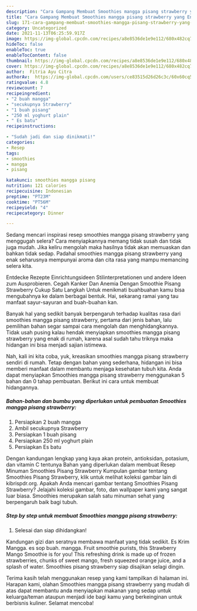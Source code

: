 ```yaml
---
description: "Cara Gampang Membuat Smoothies mangga pisang strawberry yang Enak Banget"
title: "Cara Gampang Membuat Smoothies mangga pisang strawberry yang Enak Banget"
slug: 171-cara-gampang-membuat-smoothies-mangga-pisang-strawberry-yang-enak-banget
category: Uncategorized
date: 2021-11-13T06:25:59.917Z
image: https://img-global.cpcdn.com/recipes/a8e8536de1e9e112/680x482cq70/smoothies-mangga-pisang-strawberry-foto-resep-utama.jpg
hideToc: false
enableToc: true
enableTocContent: false
thumbnail: https://img-global.cpcdn.com/recipes/a8e8536de1e9e112/680x482cq70/smoothies-mangga-pisang-strawberry-foto-resep-utama.jpg
cover: https://img-global.cpcdn.com/recipes/a8e8536de1e9e112/680x482cq70/smoothies-mangga-pisang-strawberry-foto-resep-utama.jpg
author:  Fitria Ayu Citra
authorAv:  https://img-global.cpcdn.com/users/ce83515d26d26c3c/60x60cq50/avatar.jpg
ratingvalue: 4.8
reviewcount: 7
recipeingredient:
- "2 buah mangga"
- "secukupnya Strawberry"
- "1 buah pisang"
- "250 ml yoghurt plain"
- " Es batu"
recipeinstructions:

- "Sudah jadi dan siap dinikmati!"
categories:
- Resep
tags:
- smoothies
- mangga
- pisang

katakunci: smoothies mangga pisang 
nutrition: 121 calories
recipecuisine: Indonesian
preptime: "PT23M"
cooktime: "PT56M"
recipeyield: "4"
recipecategory: Dinner

---
```



Sedang mencari inspirasi resep smoothies mangga pisang strawberry yang menggugah selera? Cara menyiapkannya memang tidak susah dan tidak juga mudah. Jika keliru mengolah maka hasilnya tidak akan memuaskan dan bahkan tidak sedap. Padahal smoothies mangga pisang strawberry yang enak seharusnya mempunyai aroma dan cita rasa yang mampu memancing selera kita.


Entdecke Rezepte Einrichtungsideen Stilinterpretationen und andere Ideen zum Ausprobieren. Cegah Kanker Dan Anemia Dengan Smoothie Pisang Strawberry Cukup Satu Langkah Untuk menikmati buahbuahan kamu bisa mengubahnya ke dalam berbagai bentuk. Hai, sekarang ramai yang tau manfaat sayur-sayuran and buah-buahan kan.

Banyak hal yang sedikit banyak berpengaruh terhadap kualitas rasa dari smoothies mangga pisang strawberry, pertama dari jenis bahan, lalu pemilihan bahan segar sampai cara mengolah dan menghidangkannya. Tidak usah pusing kalau hendak menyiapkan smoothies mangga pisang strawberry yang enak di rumah, karena asal sudah tahu triknya maka hidangan ini bisa menjadi sajian istimewa.


Nah, kali ini kita coba, yuk, kreasikan smoothies mangga pisang strawberry sendiri di rumah. Tetap dengan bahan yang sederhana, hidangan ini bisa memberi manfaat dalam membantu menjaga kesehatan tubuh kita. Anda dapat menyiapkan Smoothies mangga pisang strawberry menggunakan 5 bahan dan 0 tahap pembuatan. Berikut ini cara untuk membuat hidangannya.

<!--inarticleads1-->

##### Bahan-bahan dan bumbu yang diperlukan untuk pembuatan Smoothies mangga pisang strawberry:

1. Persiapkan 2 buah mangga
1. Ambil secukupnya Strawberry
1. Persiapkan 1 buah pisang
1. Persiapkan 250 ml yoghurt plain
1. Persiapkan  Es batu


Dengan kandungan lengkap yang kaya akan protein, antioksidan, potasium, dan vitamin C tentunya Bahan yang diperlukan dalam membuat Resep Minuman Smoothies Pisang Strawberry Kumpulan gambar tentang Smoothies Pisang Strawberry, klik untuk melihat koleksi gambar lain di kibrispdr.org. Apakah Anda mencari gambar tentang Smoothies Pisang Strawberry? Jelajahi koleksi gambar, foto, dan wallpaper kami yang sangat luar biasa. Smoothies merupakan salah satu minuman sehat yang berpengaruh baik bagi tubuh. 

<!--inarticleads2-->

##### Step by step untuk membuat Smoothies mangga pisang strawberry:


1. Selesai dan siap dihidangkan!

Kandungan gizi dan seratnya membawa manfaat yang tidak sedikit. Es Krim Mangga. es sop buah. mangga. Fruit smoothie purists, this Strawberry Mango Smoothie is for you! This refreshing drink is made up of frozen strawberries, chunks of sweet mango, fresh squeezed orange juice, and a splash of water. Smoothies pisang strawberry siap disajikan selagi dingin. 

Terima kasih telah menggunakan resep yang kami tampilkan di halaman ini. Harapan kami, olahan Smoothies mangga pisang strawberry yang mudah di atas dapat membantu anda menyiapkan makanan yang sedap untuk keluarga/teman ataupun menjadi ide bagi kamu yang berkeinginan untuk berbisnis kuliner. Selamat mencoba!
